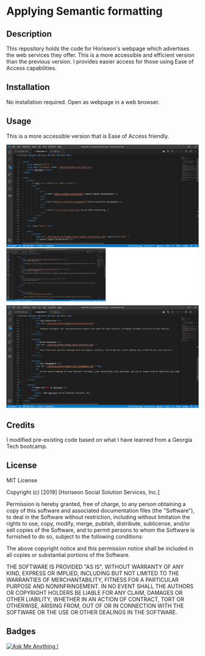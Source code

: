 # Applying Semantic formatting

## Description 

This repository holds the code for Horiseon's webpage which advertises the web services they offer. This is a more accessible and efficient version than the previous version. I provides easier access for those using Ease of Access capabilities.


## Installation

No installation required. Open as webpage in a web browser.


## Usage 

This is a more accessible version that is Ease of Access friendly.

![screen cap 1](./screenshot1.png)
![screen cap 2](./screenshot2.png)
![screen cap 3](./screenshot3.png)


## Credits

I modified pre-existing code based on what I have learned from a Georgia Tech bootcamp.

## License
 
MIT License

Copyright (c) [2019] [Horiseon Social Solution Services, Inc.]

Permission is hereby granted, free of charge, to any person obtaining a copy
of this software and associated documentation files (the "Software"), to deal
in the Software without restriction, including without limitation the rights
to use, copy, modify, merge, publish, distribute, sublicense, and/or sell
copies of the Software, and to permit persons to whom the Software is
furnished to do so, subject to the following conditions:

The above copyright notice and this permission notice shall be included in all
copies or substantial portions of the Software.

THE SOFTWARE IS PROVIDED "AS IS", WITHOUT WARRANTY OF ANY KIND, EXPRESS OR
IMPLIED, INCLUDING BUT NOT LIMITED TO THE WARRANTIES OF MERCHANTABILITY,
FITNESS FOR A PARTICULAR PURPOSE AND NONINFRINGEMENT. IN NO EVENT SHALL THE
AUTHORS OR COPYRIGHT HOLDERS BE LIABLE FOR ANY CLAIM, DAMAGES OR OTHER
LIABILITY, WHETHER IN AN ACTION OF CONTRACT, TORT OR OTHERWISE, ARISING FROM,
OUT OF OR IN CONNECTION WITH THE SOFTWARE OR THE USE OR OTHER DEALINGS IN THE
SOFTWARE.


## Badges

[![Ask Me Anything !](https://img.shields.io/badge/Ask%20me-anything-1abc9c.svg)](https://github.com/m1cha3lnava/ama)





